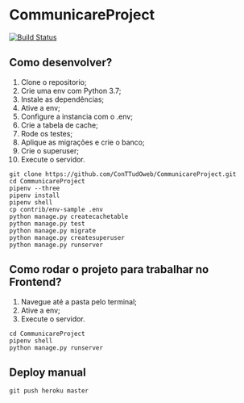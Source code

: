 # CommunicareProject

[![Build Status](https://travis-ci.org/ConTTudOweb/CommunicareProject.svg?branch=master)](https://travis-ci.org/ConTTudOweb/CommunicareProject)


## Como desenvolver?

01. Clone o repositorio;
02. Crie uma env com Python 3.7;
03. Instale as dependências;
04. Ative a env;
05. Configure a instancia com o .env;
06. Crie a tabela de cache;
07. Rode os testes;
08. Aplique as migrações e crie o banco;
09. Crie o superuser;
10. Execute o servidor.

```console
git clone https://github.com/ConTTudOweb/CommunicareProject.git
cd CommunicareProject
pipenv --three
pipenv install
pipenv shell
cp contrib/env-sample .env
python manage.py createcachetable
python manage.py test
python manage.py migrate
python manage.py createsuperuser
python manage.py runserver
```


## Como rodar o projeto para trabalhar no Frontend?

1. Navegue até a pasta pelo terminal;
4. Ative a env;
9. Execute o servidor.

```console
cd CommunicareProject
pipenv shell
python manage.py runserver
```


## Deploy manual

```console
git push heroku master
```
